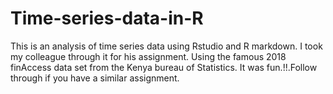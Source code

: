 # Time-series-data-in-R
This is an analysis of time series data using Rstudio and R markdown. I took my colleague through it for his assignment. Using the famous 2018 finAccess data set from the Kenya bureau of Statistics. It was fun.!!.Follow through if you have a similar assignment.
